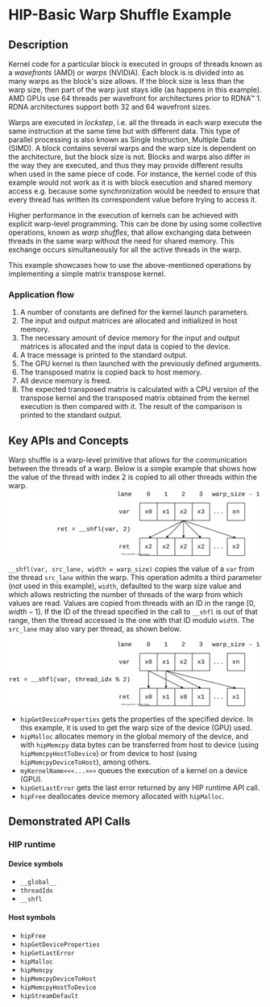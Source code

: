 # HIP-Basic Warp Shuffle Example

## Description
Kernel code for a particular block is executed in groups of threads known as a _wavefronts_ (AMD) or _warps_ (NVIDIA). Each block is is divided into as many warps as the block's size allows. If the block size is less than the warp size, then part of the warp just stays idle (as happens in this example). AMD GPUs use 64 threads per wavefront for architectures prior to RDNA™ 1. RDNA architectures support both 32 and 64 wavefront sizes.

Warps are executed in _lockstep_, i.e. all the threads in each warp execute the same instruction at the same time but with different data. This type of parallel processing is also known as Single Instruction, Multiple Data (SIMD). A block contains several warps and the warp size is dependent on the architecture, but the block size is not. Blocks and warps also differ in the way they are executed, and thus they may provide different results when used in the same piece of code. For instance, the kernel code of this example would not work as it is with block execution and shared memory access e.g. because some synchronization would be needed to ensure that every thread has written its correspondent value before trying to access it.

Higher performance in the execution of kernels can be achieved with explicit warp-level programming. This can be done by using some collective operations, known as _warp shuffles_, that allow exchanging data between threads in the same warp without the need for shared memory. This exchange occurs simultaneously for all the active threads in the warp.

This example showcases how to use the above-mentioned operations by implementing a simple matrix transpose kernel.

### Application flow
1. A number of constants are defined for the kernel launch parameters.
2. The input and output matrices are allocated and initialized in host memory.
3. The necessary amount of device memory for the input and output matrices is allocated and the input data is copied to the device.
4. A trace message is printed to the standard output.
5. The GPU kernel is then launched with the previously defined arguments.
6. The transposed matrix is copied back to host memory.
7. All device memory is freed.
8. The expected transposed matrix is calculated with a CPU version of the transpose kernel and the transposed matrix obtained from the kernel execution is then compared with it. The result of the comparison is printed to the standard output.

## Key APIs and Concepts
Warp shuffle is a warp-level primitive that allows for the communication between the threads of a warp. Below is a simple example that shows how the value of the thread with index 2 is copied to all other threads within the warp.
![warp_shuffle_simple.svg](warp_shuffle_simple.svg)

`__shfl(var, src_lane, width = warp_size)` copies the value of a `var` from the thread `src_lane` within the warp. This operation admits a third parameter (not used in this example), `width`, defaulted to the warp size value and which allows restricting the number of threads of the warp from which values are read. Values are copied from threads with an ID in the range $[0, width-1]$. If the ID of the thread specified in the call to `__shfl` is out of that range, then the thread accessed is the one with that ID modulo `width`. The `src_lane` may also vary per thread, as shown below.

![warp_shuffle.svg](warp_shuffle.svg)

- `hipGetDeviceProperties` gets the properties of the specified device. In this example, it is used to get the warp size of the device (GPU) used.
- `hipMalloc` allocates memory in the global memory of the device, and with `hipMemcpy` data bytes can be transferred from host to device (using `hipMemcpyHostToDevice`) or from device to host (using `hipMemcpyDeviceToHost`), among others.
- ``myKernelName<<<...>>>`` queues the execution of a kernel on a device (GPU).
- `hipGetLastError` gets the last error returned by any HIP runtime API call.
- `hipFree` deallocates device memory allocated with `hipMalloc`.

## Demonstrated API Calls

### HIP runtime

#### Device symbols
- `__global__`
- `threadIdx`
- `__shfl`

#### Host symbols
- `hipFree`
- `hipGetDeviceProperties`
- `hipGetLastError`
- `hipMalloc`
- `hipMemcpy`
- `hipMemcpyDeviceToHost`
- `hipMemcpyHostToDevice`
- `hipStreamDefault`

